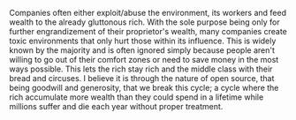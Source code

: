 Companies often either exploit/abuse the environment, its workers and feed wealth to the already gluttonous rich. 
With the sole purpose being only for further engrandizement of their proprietor's wealth, many companies create toxic environments that only hurt those within its influence.
This is widely known by the majority and is often ignored simply because people aren't willing to go out of their comfort zones or need to save money in the most ways possible.
This lets the rich stay rich and the middle class with their bread and circuses.
I believe it is through the nature of open source, that being goodwill and generosity, that we break this cycle; a cycle where the rich accumulate more wealth than they could spend in a lifetime while millions suffer and die each year without proper treatment.

